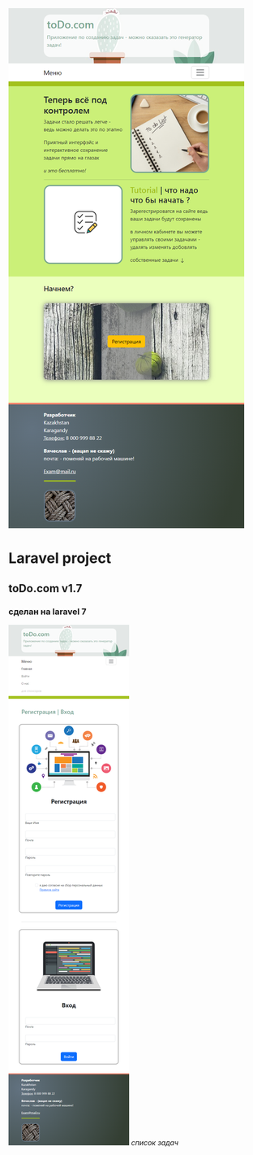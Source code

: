 ![application for tasks](do.png "laravel toDo.com")
# Laravel project 
## toDo.com  v1.7
### сделан на laravel 7
![application for tasks](d2.png "toDo.com")
*список задач*
